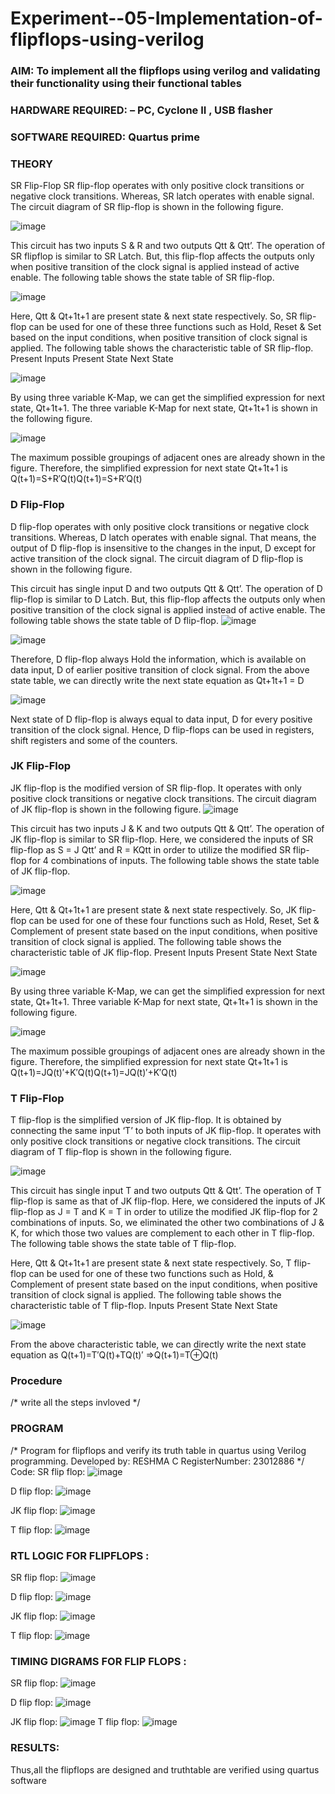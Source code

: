 # Experiment--05-Implementation-of-flipflops-using-verilog
### AIM: To implement all the flipflops using verilog and validating their functionality using their functional tables
### HARDWARE REQUIRED:  – PC, Cyclone II , USB flasher
### SOFTWARE REQUIRED:   Quartus prime
### THEORY 
SR Flip-Flop
SR flip-flop operates with only positive clock transitions or negative clock transitions. Whereas, SR latch operates with enable signal. The circuit diagram of SR flip-flop is shown in the following figure.

![image](https://user-images.githubusercontent.com/36288975/167910294-bb550548-b1dc-4cba-9044-31d9037d476b.png)

 
This circuit has two inputs S & R and two outputs Qtt & Qtt’. The operation of SR flipflop is similar to SR Latch. But, this flip-flop affects the outputs only when positive transition of the clock signal is applied instead of active enable.
The following table shows the state table of SR flip-flop.


![image](https://user-images.githubusercontent.com/36288975/167910648-ced88e69-869c-42e2-9718-a285a3902446.png)


Here, Qtt & Qt+1t+1 are present state & next state respectively. So, SR flip-flop can be used for one of these three functions such as Hold, Reset & Set based on the input conditions, when positive transition of clock signal is applied. The following table shows the characteristic table of SR flip-flop.
Present Inputs	Present State	Next State


![image](https://user-images.githubusercontent.com/36288975/167908180-5fc9d589-1cb5-41f5-b2c8-927e04f5f387.png)

By using three variable K-Map, we can get the simplified expression for next state, Qt+1t+1. The three variable K-Map for next state, Qt+1t+1 is shown in the following figure.

![image](https://user-images.githubusercontent.com/36288975/167908214-25b30a54-db20-4bcb-9385-5f93a1982a09.png)

 
The maximum possible groupings of adjacent ones are already shown in the figure. Therefore, the simplified expression for next state Qt+1t+1 is
Q(t+1)=S+R′Q(t)Q(t+1)=S+R′Q(t)


### D Flip-Flop
D flip-flop operates with only positive clock transitions or negative clock transitions. Whereas, D latch operates with enable signal. That means, the output of D flip-flop is insensitive to the changes in the input, D except for active transition of the clock signal. The circuit diagram of D flip-flop is shown in the following figure.
 
This circuit has single input D and two outputs Qtt & Qtt’. The operation of D flip-flop is similar to D Latch. But, this flip-flop affects the outputs only when positive transition of the clock signal is applied instead of active enable.
The following table shows the state table of D flip-flop.
![image](https://user-images.githubusercontent.com/36288975/167908342-e03f0cbb-5958-43bb-b74a-5e3ec2341675.png)

![image](https://user-images.githubusercontent.com/36288975/167910325-aeef0739-0a54-40e2-bebd-6f5fa0cad10e.png)



Therefore, D flip-flop always Hold the information, which is available on data input, D of earlier positive transition of clock signal. From the above state table, we can directly write the next state equation as
Qt+1t+1 = D



![image](https://user-images.githubusercontent.com/36288975/167908850-d39d07ba-7f9d-490a-b9f2-274e189fd047.png)

Next state of D flip-flop is always equal to data input, D for every positive transition of the clock signal. Hence, D flip-flops can be used in registers, shift registers and some of the counters.


### JK Flip-Flop
JK flip-flop is the modified version of SR flip-flop. It operates with only positive clock transitions or negative clock transitions. The circuit diagram of JK flip-flop is shown in the following figure.
![image](https://user-images.githubusercontent.com/36288975/167910378-d2d984a7-2815-4d17-8c41-ee4bdf59ec24.png) 

 
This circuit has two inputs J & K and two outputs Qtt & Qtt’. The operation of JK flip-flop is similar to SR flip-flop. Here, we considered the inputs of SR flip-flop as S = J Qtt’ and R = KQtt in order to utilize the modified SR flip-flop for 4 combinations of inputs.
The following table shows the state table of JK flip-flop.


![image](https://user-images.githubusercontent.com/36288975/167908575-59c35afb-50d3-46a2-888c-47478a3179d5.png)

Here, Qtt & Qt+1t+1 are present state & next state respectively. So, JK flip-flop can be used for one of these four functions such as Hold, Reset, Set & Complement of present state based on the input conditions, when positive transition of clock signal is applied. The following table shows the characteristic table of JK flip-flop.
Present Inputs	Present State	Next State

![image](https://user-images.githubusercontent.com/36288975/167908664-c854ffe9-0bd3-44c2-bfa6-e53928181c69.png)


By using three variable K-Map, we can get the simplified expression for next state, Qt+1t+1. Three variable K-Map for next state, Qt+1t+1 is shown in the following figure.
 
 
 ![image](https://user-images.githubusercontent.com/36288975/167908688-fa93c3e9-8323-4864-947d-c11d163d5a90.png)

The maximum possible groupings of adjacent ones are already shown in the figure. Therefore, the simplified expression for next state Qt+1t+1 is
Q(t+1)=JQ(t)′+K′Q(t)Q(t+1)=JQ(t)′+K′Q(t)



### T Flip-Flop
T flip-flop is the simplified version of JK flip-flop. It is obtained by connecting the same input ‘T’ to both inputs of JK flip-flop. It operates with only positive clock transitions or negative clock transitions. The circuit diagram of T flip-flop is shown in the following figure.

![image](https://user-images.githubusercontent.com/36288975/167911534-5f3c445d-bc68-46e2-9a9c-7efce5febc60.png)



This circuit has single input T and two outputs Qtt & Qtt’. The operation of T flip-flop is same as that of JK flip-flop. Here, we considered the inputs of JK flip-flop as J = T and K = T in order to utilize the modified JK flip-flop for 2 combinations of inputs. So, we eliminated the other two combinations of J & K, for which those two values are complement to each other in T flip-flop.
The following table shows the state table of T flip-flop.



Here, Qtt & Qt+1t+1 are present state & next state respectively. So, T flip-flop can be used for one of these two functions such as Hold, & Complement of present state based on the input conditions, when positive transition of clock signal is applied. The following table shows the characteristic table of T flip-flop.
Inputs	Present State	Next State


![image](https://user-images.githubusercontent.com/36288975/167909015-53aa9450-3f28-4202-887a-79d88228f8a0.png)

From the above characteristic table, we can directly write the next state equation as
Q(t+1)=T′Q(t)+TQ(t)′
⇒Q(t+1)=T⊕Q(t)

### Procedure
/* write all the steps invloved */



### PROGRAM 
/*
Program for flipflops  and verify its truth table in quartus using Verilog programming.
Developed by: RESHMA C
RegisterNumber:  23012886
*/
Code:
SR flip flop:
![image](https://github.com/RESHMA22C/Experiment--05-Implementation-of-flipflops-using-verilog/assets/147474426/bef57db4-458c-426c-b9d5-b5bc4db204e9)

D flip flop:
![image](https://github.com/RESHMA22C/Experiment--05-Implementation-of-flipflops-using-verilog/assets/147474426/888c6480-41de-417f-b3e3-b7dfaad973a0)

JK flip flop:
![image](https://github.com/RESHMA22C/Experiment--05-Implementation-of-flipflops-using-verilog/assets/147474426/6ba7707d-7298-4599-a9bf-e5a2807ae9e1)

T flip flop:
![image](https://github.com/RESHMA22C/Experiment--05-Implementation-of-flipflops-using-verilog/assets/147474426/9915b1be-3154-4794-a77e-9d0b053dd62e)



### RTL LOGIC FOR FLIPFLOPS :
SR flip flop:
![image](https://github.com/RESHMA22C/Experiment--05-Implementation-of-flipflops-using-verilog/assets/147474426/ee38b5d0-3a0f-4d57-a65a-8f23b6931ca4)

D flip flop:
![image](https://github.com/RESHMA22C/Experiment--05-Implementation-of-flipflops-using-verilog/assets/147474426/fb4c1908-a69b-4a67-9d0f-5e36b2015415)

JK flip flop:
![image](https://github.com/RESHMA22C/Experiment--05-Implementation-of-flipflops-using-verilog/assets/147474426/f2abcf8a-b3a8-4cf4-874e-01b65967a425)


T flip flop:
![image](https://github.com/RESHMA22C/Experiment--05-Implementation-of-flipflops-using-verilog/assets/147474426/02815088-4b5d-4d1f-a9d4-6566f6038b60)


### TIMING DIGRAMS FOR FLIP FLOPS :
SR flip flop:
![image](https://github.com/RESHMA22C/Experiment--05-Implementation-of-flipflops-using-verilog/assets/147474426/5e2bf06a-4614-40b4-a45f-2e7cc8031c5e)

D flip flop:
![image](https://github.com/RESHMA22C/Experiment--05-Implementation-of-flipflops-using-verilog/assets/147474426/5f903757-7074-4e8b-9ff7-60aca3e02275)


JK flip flop:
![image](https://github.com/RESHMA22C/Experiment--05-Implementation-of-flipflops-using-verilog/assets/147474426/14d161ea-78b7-4b57-85dd-b8f09579a3b6)
T flip flop:
![image](https://github.com/RESHMA22C/Experiment--05-Implementation-of-flipflops-using-verilog/assets/147474426/b0d84cc6-6a9d-436b-a97f-ef6c6d6ebda1)

### RESULTS:
Thus,all the flipflops are designed and truthtable are verified using quartus software
